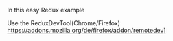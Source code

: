 In this easy Redux example

Use the ReduxDevTool(Chrome/Firefox) https://addons.mozilla.org/de/firefox/addon/remotedev]